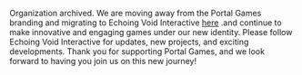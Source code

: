 Organization archived. We are moving away from the Portal Games branding and migrating to Echoing Void Interactive [here](https://github.com/Echoing-Void-Interactive) .and continue to make innovative and engaging games under our new identity. Please follow Echoing Void Interactive for updates, new projects, and exciting developments. Thank you for supporting Portal Games, and we look forward to having you join us on this new journey!
